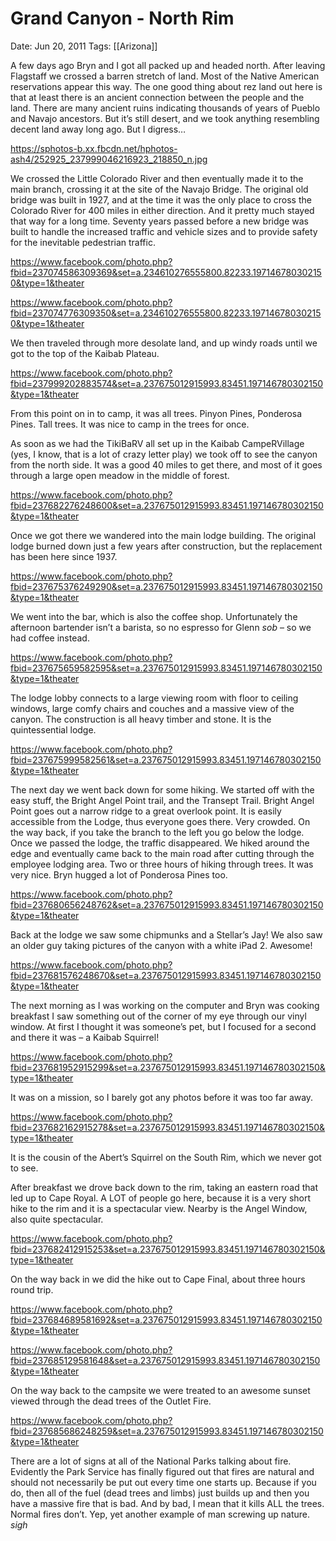 # Grand Canyon - North Rim

Date: Jun 20, 2011
Tags: [[Arizona]]

A few days ago Bryn and I got all packed up and headed north. After leaving Flagstaff we crossed a barren stretch of land. Most of the Native American reservations appear this way. The one good thing about rez land out here is that at least there is an ancient connection between the people and the land. There are many ancient ruins indicating thousands of years of Pueblo and Navajo ancestors. But it’s still desert, and we took anything resembling decent land away long ago. But I digress…

https://sphotos-b.xx.fbcdn.net/hphotos-ash4/252925_237999046216923_218850_n.jpg

We crossed the Little Colorado River and then eventually made it to the main branch, crossing it at the site of the Navajo Bridge. The original old bridge was built in 1927, and at the time it was the only place to cross the Colorado River for 400 miles in either direction. And it pretty much stayed that way for a long time. Seventy years passed before a new bridge was built to handle the increased traffic and vehicle sizes and to provide safety for the inevitable pedestrian traffic.

https://www.facebook.com/photo.php?fbid=237074586309369&set=a.234610276555800.82233.197146780302150&type=1&theater

https://www.facebook.com/photo.php?fbid=237074776309350&set=a.234610276555800.82233.197146780302150&type=1&theater

We then traveled through more desolate land, and up windy roads until we got to the top of the Kaibab Plateau.

https://www.facebook.com/photo.php?fbid=237999202883574&set=a.237675012915993.83451.197146780302150&type=1&theater

From this point on in to camp, it was all trees. Pinyon Pines, Ponderosa Pines. Tall trees. It was nice to camp in the trees for once.

As soon as we had the TikiBaRV all set up in the Kaibab CampeRVillage (yes, I know, that is a lot of crazy letter play) we took off to see the canyon from the north side. It was a good 40 miles to get there, and most of it goes through a large open meadow in the middle of forest.

https://www.facebook.com/photo.php?fbid=237682276248600&set=a.237675012915993.83451.197146780302150&type=1&theater

Once we got there we wandered into the main lodge building. The original lodge burned down just a few years after construction, but the replacement has been here since 1937.

https://www.facebook.com/photo.php?fbid=237675376249290&set=a.237675012915993.83451.197146780302150&type=1&theater

We went into the bar, which is also the coffee shop. Unfortunately the afternoon bartender isn’t a barista, so no espresso for Glenn *sob* – so we had coffee instead.

https://www.facebook.com/photo.php?fbid=237675659582595&set=a.237675012915993.83451.197146780302150&type=1&theater

The lodge lobby connects to a large viewing room with floor to ceiling windows, large comfy chairs and couches and a massive view of the canyon. The construction is all heavy timber and stone. It is the quintessential lodge.

https://www.facebook.com/photo.php?fbid=237675999582561&set=a.237675012915993.83451.197146780302150&type=1&theater

The next day we went back down for some hiking. We started off with the easy stuff, the Bright Angel Point trail, and the Transept Trail. Bright Angel Point goes out a narrow ridge to a great overlook point. It is easily accessible from the Lodge, thus everyone goes there. Very crowded. On the way back, if you take the branch to the left you go below the lodge. Once we passed the lodge, the traffic disappeared. We hiked around the edge and eventually came back to the main road after cutting through the employee lodging area. Two or three hours of hiking through trees. It was very nice. Bryn hugged a lot of Ponderosa Pines too.

https://www.facebook.com/photo.php?fbid=237680656248762&set=a.237675012915993.83451.197146780302150&type=1&theater

Back at the lodge we saw some chipmunks and a Stellar’s Jay! We also saw an older guy taking pictures of the canyon with a white iPad 2. Awesome!

https://www.facebook.com/photo.php?fbid=237681576248670&set=a.237675012915993.83451.197146780302150&type=1&theater

The next morning as I was working on the computer and Bryn was cooking breakfast I saw something out of the corner of my eye through our vinyl window. At first I thought it was someone’s pet, but I focused for a second and there it was – a Kaibab Squirrel!

https://www.facebook.com/photo.php?fbid=237681952915299&set=a.237675012915993.83451.197146780302150&type=1&theater

It was on a mission, so I barely got any photos before it was too far away.

https://www.facebook.com/photo.php?fbid=237682162915278&set=a.237675012915993.83451.197146780302150&type=1&theater

It is the cousin of the Abert’s Squirrel on the South Rim, which we never got to see.

After breakfast we drove back down to the rim, taking an eastern road that led up to Cape Royal. A LOT of people go here, because it is a very short hike to the rim and it is a spectacular view. Nearby is the Angel Window, also quite spectacular.

https://www.facebook.com/photo.php?fbid=237682412915253&set=a.237675012915993.83451.197146780302150&type=1&theater

On the way back in we did the hike out to Cape Final, about three hours round trip.

https://www.facebook.com/photo.php?fbid=237684689581692&set=a.237675012915993.83451.197146780302150&type=1&theater

https://www.facebook.com/photo.php?fbid=237685129581648&set=a.237675012915993.83451.197146780302150&type=1&theater

On the way back to the campsite we were treated to an awesome sunset viewed through the dead trees of the Outlet Fire.

https://www.facebook.com/photo.php?fbid=237685686248259&set=a.237675012915993.83451.197146780302150&type=1&theater

There are a lot of signs at all of the National Parks talking about fire. Evidently the Park Service has finally figured out that fires are natural and should not necessarily be put out every time one starts up. Because if you do, then all of the fuel (dead trees and limbs) just builds up and then you have a massive fire that is bad. And by bad, I mean that it kills ALL the trees. Normal fires don’t. Yep, yet another example of man screwing up nature. *sigh*